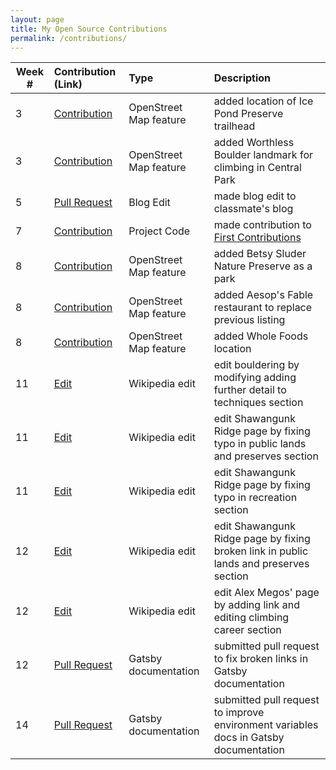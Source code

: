 ```yaml
---
layout: page
title: My Open Source Contributions
permalink: /contributions/
---
```


<!--
Type of the contribution should be "Wikipedia edit", "OpenStreet Map feature", "Project Documentation", "Project Code", "Blog Edit", etc.

The description should include a brief summary of what you did.

Replace the first row below with your contribution.

-->





| Week #       | Contribution (Link)  | Type  | Description |
|---|:---|:---|:---|
|  3   | [Contribution][4]     | OpenStreet Map feature     |   added location of Ice Pond Preserve trailhead     |
|  3   | [Contribution][5]     | OpenStreet Map feature     |   added Worthless Boulder landmark for climbing in Central Park     |
|  5   | [Pull Request][8]     | Blog Edit     |   made blog edit to classmate's blog     |
|  7   | [Contribution][11]    | Project Code     |   made contribution to [First Contributions][10]     |
|  8   | [Contribution][12]    | OpenStreet Map feature     |   added Betsy Sluder Nature Preserve as a park     |
|  8   | [Contribution][13]    | OpenStreet Map feature     |   added Aesop's Fable restaurant to replace previous listing     |
|  8   | [Contribution][14]    | OpenStreet Map feature     |   added Whole Foods location     |
|  11   | [Edit][15]    | Wikipedia edit     |   edit bouldering by modifying adding further detail to techniques section   |
|  11   | [Edit][16]    | Wikipedia edit     |   edit Shawangunk Ridge page by fixing typo in public lands and preserves section     |
|  11   | [Edit][17]    | Wikipedia edit     |   edit Shawangunk Ridge page by fixing typo in recreation section     |
|  12   | [Edit][18]    | Wikipedia edit     |   edit Shawangunk Ridge page by fixing broken link in public lands and preserves section     |
|  12   | [Edit][19]    | Wikipedia edit     |   edit Alex Megos' page by adding link and editing climbing career section     |
|  12   | [Pull Request][20]    | Gatsby documentation     |   submitted pull request to fix broken links in Gatsby documentation     |
|  14   | [Pull Request][21]    | Gatsby documentation     |   submitted pull request to improve environment variables docs in Gatsby documentation     |
 
<!-- Week 1 -->
[1]: https://hunter-college-ossd-fall-2019.github.io/sjku1-weekly/week01/

<!-- Week 2 -->
[2]: https://hunter-college-ossd-fall-2019.github.io/sjku1-weekly/week02/

<!-- Week 3 -->
[3]: https://hunter-college-ossd-fall-2019.github.io/sjku1-weekly/week03/
[4]: https://www.openstreetmap.org/changeset/74403181
[5]: https://www.openstreetmap.org/changeset/74404355

<!-- Week 4 -->
[6]: https://hunter-college-ossd-fall-2019.github.io/sjku1-weekly/week04/

<!-- Week 5 -->
[8]: https://github.com/hunter-college-ossd-fall-2019/Zabari-weekly/pull/6

<!-- Week 7 --> 
[10]: https://github.com/firstcontributions/first-contributions
[11]: https://github.com/firstcontributions/first-contributions/pull/21566

<!-- Week 8 -->
<!-- add Betsy Sluder Nature Preserve -->
[12]: https://www.openstreetmap.org/changeset/76115081#map=16/41.1212/-73.7232
<!-- add Aesop's Fable Restaurant -->
[13]: https://www.openstreetmap.org/changeset/76115273#map=19/41.15953/-73.77294
<!-- add Whole Foods -->
[14]: https://www.openstreetmap.org/changeset/76115386

<!-- Week 11 -->
<!-- edit bouldering techniques -->
[15]: https://en.wikipedia.org/w/index.php?title=Bouldering&diff=prev&oldid=926003731
<!-- edit Shawangunk Ridge public lands and preserves -->
[16]: https://en.wikipedia.org/w/index.php?title=Shawangunk_Ridge&diff=prev&oldid=926022313
<!-- edit Shawangunk Ridge recreation -->
[17]: https://en.wikipedia.org/w/index.php?title=Shawangunk_Ridge&diff=prev&oldid=926022355

<!-- Week 12 -->
[18]: https://en.wikipedia.org/w/index.php?title=Shawangunk_Ridge&diff=prev&oldid=927054342
[19]: https://en.wikipedia.org/w/index.php?title=Alex_Megos&diff=prev&oldid=927069198
[20]: https://github.com/gatsbyjs/gatsby/pull/19645
[21]: https://github.com/gatsbyjs/gatsby/pull/20087
